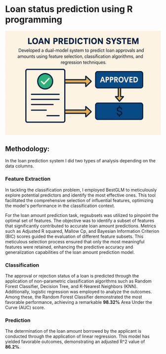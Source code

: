 # Loan status prediction using R programming


<p align="center">

![Loan Prediction System](/Data/Imagework.png)
</p>





## Methodology:
In the loan prediction system I did two types of analysis depending on the data columns. 

### Feature Extraction
In tackling the classification problem, I employed BestGLM to meticulously explore potential predictors and identify the most effective ones. This tool facilitated the comprehensive selection of influential features, optimizing the model's performance in the classification context.

For the loan amount prediction task, regsubsets was utilized to pinpoint the optimal set of features. The objective was to identify a subset of features that significantly contributed to accurate loan amount predictions. Metrics such as Adjusted R squared, Mallow Cp, and Bayesian Information Criterion (BIC) scores guided the evaluation of different feature subsets. This meticulous selection process ensured that only the most meaningful features were retained, enhancing the predictive accuracy and generalization capabilities of the loan amount prediction model.

### Classification
The approval or rejection status of a loan is predicted through the application of non-parametric classification algorithms such as Random Forest Classifier, Decision Tree, and K-Nearest Neighbors (KNN). Additionally, logistic regression was employed to analyze the outcomes. Among these, the Random Forest Classifier demonstrated the most favorable performance, achieving a remarkable **98.32%** Area Under the Curve (AUC) score.


### Prediction

The determination of the loan amount borrowed by the applicant is conducted through the application of linear regression. This model has yielded favorable outcomes, demonstrating an adjusted R^2 value of **86.2%**.
